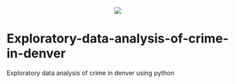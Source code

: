 <p align="center">
  <img src="https://deepsource.io/images/logo-wordmark-dark.svg" />
</p>

# Exploratory-data-analysis-of-crime-in-denver

Exploratory data analysis of crime in denver using python
